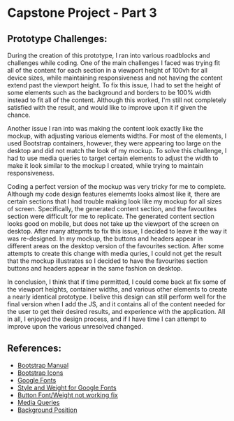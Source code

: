 # Capstone Project - Part 3
## Prototype Challenges:
During the creation of this prototype, I ran into various roadblocks and challenges while coding. One of the main challenges I faced was trying fit all of the content for each section in a viewport height of 100vh for all device sizes, while maintaining responsiveness and not having the content extend past the viewport height. To fix this issue, I had to set the height of some elements such as the background and borders to be 100% width instead to fit all of the content. Although this worked, I'm still not completely satisfied with the result, and would like to improve upon it if given the chance.

Another issue I ran into was making the content look exactly like the mockup, with adjusting various elements widths. For most of the elements, I used Bootstrap containers, however, they were appearing too large on the desktop and did not match the look of my mockup. To solve this challenge, I had to use media queries to target certain elements to adjust the width to make it look similar to the mockup I created, while trying to maintain responsiveness.

Coding a perfect version of the mockup was very tricky for me to complete. Although my code design features elememts looks almost like it, there are certain sections that I had trouble making look like my mockup for all sizes of screen. Specifically, the generated content section, and the favoutites section were difficult for me to replicate. The generated content section looks good on mobile, but does not take up the viewport of the screen on desktop. After many attepmts to fix this issue, I decided to leave it the way it was re-designed. In my mockup, the buttons and headers appear in different areas on the desktop version of the favourites section. After some attempts to create this change with media quries, I could not get the result that the mockup illustrates so I decided to have the favourites section buttons and headers appear in the same fashion on desktop.

In conclusion, I think that if time permitted, I could come back at fix some of the viewport heights, container widths, and various other elements to create a nearly identical prototype. I belive this design can still perform well for the final version when I add the JS, and it contains all of the content needed for the user to get their desired results, and experience with the application. All in all, I enjoyed the design process, and if I have time I can attempt to improve upon the various unresolved changed.


## References:
* [Bootstrap Manual](https://getbootstrap.com/)
* [Bootstrap Icons](https://icons.getbootstrap.com/)
* [Google Fonts](fonts.google.com)
* [Style and Weight for Google Fonts](https://stackoverflow.com/questions/7256065/specifying-style-and-weight-for-google-fonts)
* [Button Font/Weight not working fix](https://wordpress.org/support/topic/useful-tips-check-it-out/)
* [Media Queries](https://www.w3schools.com/css/css_rwd_mediaqueries.asp)
* [Background Position](https://developer.mozilla.org/en-US/docs/Web/CSS/background-position)